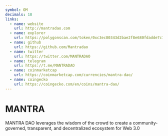 ```yaml
---
symbol: OM
decimals: 18
links:
  - name: website
    url: http://mantradao.com
  - name: explorer
    url: https://polygonscan.com/token/0xc3ec80343d2bae2f8e680fdadde7c17e71e114ea
  - name: github
    url: https://github.com/Mantradao
  - name: twitter
    url: https://twitter.com/MANTRADAO
  - name: telegram
    url: https://t.me/MANTRADAO
  - name: coinmarketcap
    url: https://coinmarketcap.com/currencies/mantra-dao/
  - name: coingecko
    url: https://coingecko.com/en/coins/mantra-dao/
---
```


# MANTRA

MANTRA DAO leverages the wisdom of the crowd to create a community-governed, transparent, and decentralized ecosystem for Web 3.0
